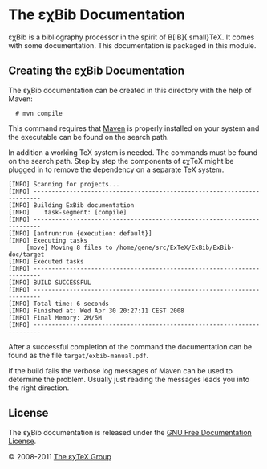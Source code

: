 

The εχBib Documentation
=======================

εχBib is a bibliography processor in the spirit of
B[IB]{.small}TeX. It comes with some documentation. This
documentation is packaged in this module.

Creating the εχBib Documentation
--------------------------------

The εχBib documentation can be created in this directory with the help
of Maven:

      # mvn compile

This command requires that [Maven](http://maven.apache.org) is properly
installed on your system and the executable can be found on the search
path.

In addition a working TeX system is needed. The commands
must be found on the search path. Step by step the components of
εχTeX might be plugged in to remove the dependency on a
separate TeX system.

``` {.output}
[INFO] Scanning for projects...
[INFO] ------------------------------------------------------------------------
[INFO] Building ExBib documentation
[INFO]    task-segment: [compile]
[INFO] ------------------------------------------------------------------------
[INFO] [antrun:run {execution: default}]
[INFO] Executing tasks
     [move] Moving 8 files to /home/gene/src/ExTeX/ExBib/ExBib-doc/target
[INFO] Executed tasks
[INFO] ------------------------------------------------------------------------
[INFO] BUILD SUCCESSFUL
[INFO] ------------------------------------------------------------------------
[INFO] Total time: 6 seconds
[INFO] Finished at: Wed Apr 30 20:27:11 CEST 2008
[INFO] Final Memory: 2M/5M
[INFO] ------------------------------------------------------------------------
```

After a successful completion of the command the documentation can be
found as the file `target/exbib-manual.pdf`.

If the build fails the verbose log messages of Maven can be used to
determine the problem. Usually just reading the messages leads you into
the right direction.

License
-------

The εχBib documentation is released under the [GNU Free Documentation
License](LICENSE.md).

© 2008-2011 [The εχTeX Group](mailto:extex@dante.de)
